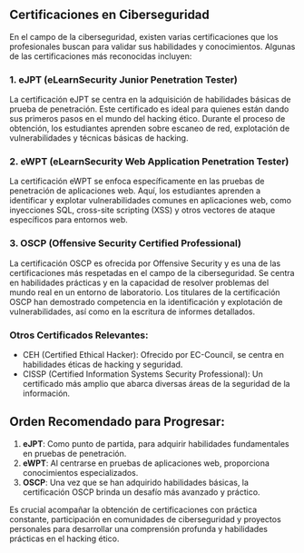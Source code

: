## Certificaciones en Ciberseguridad

En el campo de la ciberseguridad, existen varias certificaciones que los profesionales buscan para validar sus habilidades y conocimientos. Algunas de las certificaciones más reconocidas incluyen:

### 1. eJPT (eLearnSecurity Junior Penetration Tester)
La certificación eJPT se centra en la adquisición de habilidades básicas de prueba de penetración. Este certificado es ideal para quienes están dando sus primeros pasos en el mundo del hacking ético. Durante el proceso de obtención, los estudiantes aprenden sobre escaneo de red, explotación de vulnerabilidades y técnicas básicas de hacking.

### 2. eWPT (eLearnSecurity Web Application Penetration Tester)
La certificación eWPT se enfoca específicamente en las pruebas de penetración de aplicaciones web. Aquí, los estudiantes aprenden a identificar y explotar vulnerabilidades comunes en aplicaciones web, como inyecciones SQL, cross-site scripting (XSS) y otros vectores de ataque específicos para entornos web.

### 3. OSCP (Offensive Security Certified Professional)
La certificación OSCP es ofrecida por Offensive Security y es una de las certificaciones más respetadas en el campo de la ciberseguridad. Se centra en habilidades prácticas y en la capacidad de resolver problemas del mundo real en un entorno de laboratorio. Los titulares de la certificación OSCP han demostrado competencia en la identificación y explotación de vulnerabilidades, así como en la escritura de informes detallados.

### Otros Certificados Relevantes:
- CEH (Certified Ethical Hacker): Ofrecido por EC-Council, se centra en habilidades éticas de hacking y seguridad.
- CISSP (Certified Information Systems Security Professional): Un certificado más amplio que abarca diversas áreas de la seguridad de la información.

## Orden Recomendado para Progresar:

1. **eJPT**: Como punto de partida, para adquirir habilidades fundamentales en pruebas de penetración.
2. **eWPT**: Al centrarse en pruebas de aplicaciones web, proporciona conocimientos especializados.
3. **OSCP**: Una vez que se han adquirido habilidades básicas, la certificación OSCP brinda un desafío más avanzado y práctico.

Es crucial acompañar la obtención de certificaciones con práctica constante, participación en comunidades de ciberseguridad y proyectos personales para desarrollar una comprensión profunda y habilidades prácticas en el hacking ético.
